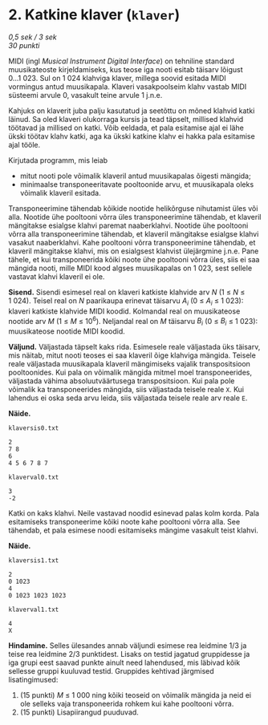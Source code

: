 ﻿# 2. Katkine klaver (`klaver`)

*0,5 sek / 3 sek*  
*30 punkti*

MIDI (ingl *Musical Instrument Digital Interface*) on tehniline standard muusikateoste
kirjeldamiseks, kus teose iga nooti esitab täisarv lõigust 0...1&nbsp;023. Sul on 1&nbsp;024
klahviga klaver, millega soovid esitada MIDI vormingus antud muusikapala. Klaveri vasakpoolseim
klahv vastab MIDI süsteemi arvule 0, vasakult teine arvule 1 j.n.e.

Kahjuks on klaverit juba palju kasutatud ja seetõttu on mõned klahvid katki läinud. Sa oled
klaveri olukorraga kursis ja tead täpselt, millised klahvid töötavad ja millised on katki. Võib
eeldada, et pala esitamise ajal ei lähe ükski töötav klahv katki, aga ka ükski katkine klahv ei
hakka pala esitamise ajal tööle.

Kirjutada programm, mis leiab

* mitut nooti pole võimalik klaveril antud muusikapalas õigesti mängida;
* minimaalse transponeeritavate pooltoonide arvu, et muusikapala oleks võimalik klaveril esitada.

Transponeerimine tähendab kõikide nootide helikõrguse nihutamist üles või alla. Nootide ühe
pooltooni võrra üles transponeerimine tähendab, et klaveril mängitakse esialgse klahvi paremat
naaberklahvi. Nootide ühe pooltooni võrra alla transponeerimine tähendab, et klaveril mängitakse
esialgse klahvi vasakut naaberklahvi. Kahe pooltooni võrra transponeerimine tähendab, et klaveril
mängitakse klahvi, mis on esialgsest klahvist ülejärgmine j.n.e. Pane tähele, et kui transponeerida
kõiki noote ühe pooltooni võrra üles, siis ei saa mängida nooti, mille MIDI kood algses muusikapalas
on 1&nbsp;023, sest sellele vastavat klahvi klaveril ei ole.

**Sisend.** Sisendi esimesel real on klaveri katkiste klahvide arv *N* (1 &le; *N* &le; 1&nbsp;024).
Teisel real on *N* paarikaupa erinevat täisarvu *A<sub>i</sub>*
(0 &le; *A<sub>i</sub>* &le; 1&nbsp;023): klaveri katkiste klahvide MIDI koodid. Kolmandal real on
muusikateose nootide arv *M* (1 &le; *M* &le; 10<sup>6</sup>). Neljandal real on *M* täisarvu
*B<sub>i</sub>* (0 &le; *B<sub>i</sub>* &le; 1&nbsp;023): muusikateose nootide MIDI koodid.

**Väljund.** Väljastada täpselt kaks rida. Esimesele reale väljastada üks täisarv, mis näitab, mitut
nooti teoses ei saa klaveril õige klahviga mängida. Teisele reale väljastada muusikapala klaveril
mängimiseks vajalik transpositsioon pooltoonides. Kui pala on võimalik mängida mitmel moel
transponeerides, väljastada vähima absoluutväärtusega transpositsioon. Kui pala pole võimalik
ka transponeerides mängida, siis väljastada teisele reale `X`. Kui lahendus ei oska seda arvu leida,
siis väljastada teisele reale arv reale `E`.

**Näide.**

`klaversis0.txt`

    2
    7 8
    6
    4 5 6 7 8 7

`klaverval0.txt`

    3
    -2

Katki on kaks klahvi. Neile vastavad noodid esinevad palas kolm korda. Pala esitamiseks
transponeerime kõiki noote kahe pooltooni võrra alla. See tähendab, et pala esimese noodi
esitamiseks mängime vasakult teist klahvi.

**Näide.**

`klaversis1.txt`

    2
    0 1023
    4
    0 1023 1023 1023

`klaverval1.txt`

    4
    X

**Hindamine.** Selles ülesandes annab väljundi esimese rea leidmine 1/3 ja teise rea leidmine
2/3 punktidest. Lisaks on testid jagatud gruppidesse ja iga grupi eest saavad punkte ainult
need lahendused, mis läbivad kõik sellesse gruppi kuuluvad testid. Gruppides kehtivad järgmised
lisatingimused:

1. (15 punkti) *M* &le; 1&nbsp;000 ning kõiki teoseid on võimalik mängida ja neid ei ole selleks
vaja transponeerida rohkem kui kahe pooltooni võrra.
2. (15 punkti) Lisapiirangud puuduvad.
